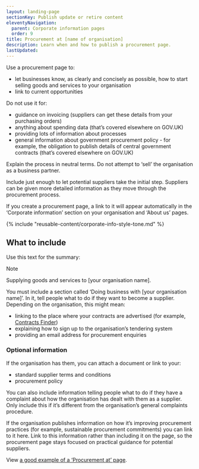 ```yaml
---
layout: landing-page
sectionKey: Publish update or retire content
eleventyNavigation:
  parent: Corporate information pages
  order: 9
title: Procurement at [name of organisation]
description: Learn when and how to publish a procurement page. 
lastUpdated:
---
```


Use a procurement page to:

* let businesses know, as clearly and concisely as possible, how to start selling goods and services to your organisation
* link to current opportunities

Do not use it for:

* guidance on invoicing (suppliers can get these details from your purchasing orders)
* anything about spending data (that’s covered elsewhere on GOV.UK)
* providing lots of information about processes
* general information about government procurement policy - for example, the obligation to publish details of central government contracts (that’s covered elsewhere on GOV.UK)

Explain the process in neutral terms. Do not attempt to ‘sell’ the organisation as a business partner.

Include just enough to let potential suppliers take the initial step. Suppliers can be given more detailed information as they move through the procurement process.

If you create a procurement page, a link to it will appear automatically in the ‘Corporate information’ section on your organisation and ‘About us’ pages.

{% include "reusable-content/corporate-info-style-tone.md" %}

## What to include

Use this text for the summary:

> [!NOTE]
> Supplying goods and services to [your organisation name].

You must include a section called ‘Doing business with [your organisation name]’. In it, tell people what to do if they want to become a supplier. Depending on the organisation, this might mean:

* linking to the place where your contracts are advertised (for example, [Contracts Finder](https://www.gov.uk/contracts-finder))
* explaining how to sign up to the organisation’s tendering system
* providing an email address for procurement enquiries

### Optional information

If the organisation has them, you can attach a document or link to your:

* standard supplier terms and conditions
* procurement policy

You can also include information telling people what to do if they have a complaint about how the organisation has dealt with them as a supplier. Only include this if it’s different from the organisation’s general complaints procedure.

If the organisation publishes information on how it’s improving procurement practices (for example, sustainable procurement commitments) you can link to it here. Link to this information rather than including it on the page, so the procurement page stays focused on practical guidance for potential suppliers.

View [a good example of a ‘Procurement at’ page](https://www.gov.uk/government/organisations/department-of-health-and-social-care/about/procurement). 
